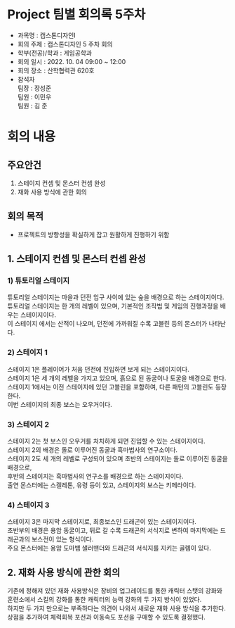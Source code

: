 
Project 팀별 회의록 5주차
========

- 과목명 : 캡스톤디자인Ⅰ
- 회의 주제 : 캡스톤디자인 5 주차 회의
- 학부(전공)/학과 : 게임공학과
- 회의 일시 : 2022. 10. 04  09:00 ~ 12:00
- 회의 장소 : 산학협력관 620호
- 참석자  
팀장 : 장성준  
팀원 : 이민우  
팀원 : 김 준 

# 회의 내용

주요안건
------
1. 스테이지 컨셉 및 몬스터 컨셉 완성
2. 재화 사용 방식에 관한 회의

회의 목적
------
- 프로젝트의 방향성을 확실하게 잡고 원활하게 진행하기 위함

## 1. 스테이지 컨셉 및 몬스터 컨셉 완성
### 1) 튜토리얼 스테이지
튜토리얼 스테이지는 마을과 던전 입구 사이에 있는 숲을 배경으로 하는 스테이지이다.  
튜토리얼 스테이지는 한 개의 레벨이 있으며, 기본적인 조작법 및 게임의 진행과정을 배우는 스테이지이다.  
이 스테이지 에서는 산적이 나오며, 던전에 가까워질 수록 고블린 등의 몬스터가 나타난다.

### 2) 스테이지 1
스테이지 1은 플레이어가 처음 던전에 진입하면 보게 되는 스테이지이다.  
스테이지 1은 세 개의 레벨을 가지고 있으며, 흙으로 된 동굴이나 토굴을 배경으로 한다.  
스테이지 1에서는 이전 스테이지에 있던 고블린을 포함하여, 다른 패턴의 고블린도 등장한다.  
이번 스테이지의 최종 보스는 오우거이다.  

### 3) 스테이지 2
스테이지 2는 첫 보스인 오우거를 처치하게 되면 진입할 수 있는 스테이지이다.  
스테이지 2의 배경은 돌로 이루어진 동굴과 흑마법사의 연구소이다.  
스테이지 2도 세 개의 레벨로 구성되어 있으며 초반의 스테이지는 돌로 이루어진 동굴을 배경으로,  
후반의 스테이지는 흑마법사의 연구소를 배경으로 하는 스테이지이다.  
출연 몬스터에는 스켈레톤, 유령 등이 있고, 스테이지의 보스는 키메라이다.  

### 4) 스테이지 3
스테이지 3은 마지막 스테이지로, 최종보스인 드래곤이 있는 스테이지이다.  
초반부의 배경은 용암 동굴이고, 뒤로 갈 수록 드래곤의 서식지로 변하여 마지막에는 드래곤과의 보스전이 있는 형식이다.  
주요 몬스터에는 용암 도마뱀 샐러맨더와 드래곤의 서식지를 지키는 골렘이 있다.  

## 2. 재화 사용 방식에 관한 회의
기존에 정해져 있던 재화 사용방식은 장비의 업그레이드를 통한 캐릭터 스탯의 강화와  
훈련소에서 스킬의 강화를 통한 캐릭터의 능력 강화의 두 가지 방식이 있었다.  
하지만 두 가지 만으로는 부족하다는 의견이 나와서 새로운 재화 사용 방식을 추가한다.  
상점을 추가하여 체력회복 포션과 이동속도 포션을 구매할 수 있도록 결정했다.  
